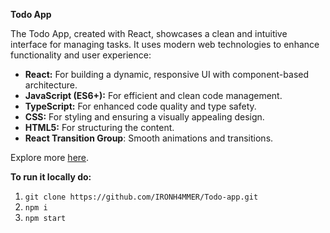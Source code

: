**Todo App**

The Todo App, created with React, showcases a clean and intuitive interface for managing tasks. It uses modern web technologies to enhance functionality and user experience:

- **React:** For building a dynamic, responsive UI with component-based architecture.
- **JavaScript (ES6+):** For efficient and clean code management.
- **TypeScript:** For enhanced code quality and type safety.
- **CSS:** For styling and ensuring a visually appealing design.
- **HTML5:** For structuring the content.
- **React Transition Group**: Smooth animations and transitions.

Explore more [here](https://ironh4mmer.github.io/Todo-app/).

**To run it locally do:**

1. ```git clone https://github.com/IRONH4MMER/Todo-app.git```
2. ```npm i```
2. ```npm start```

